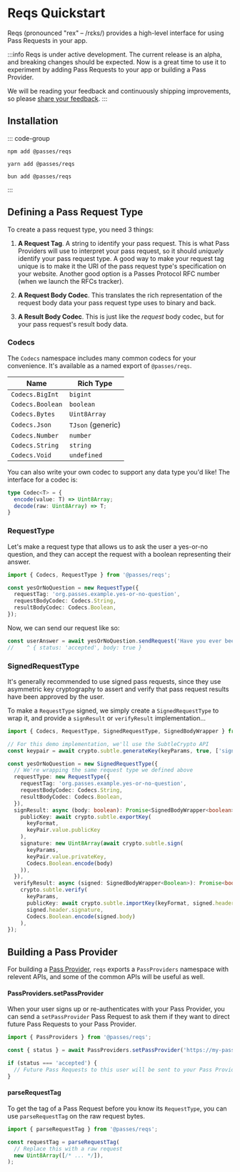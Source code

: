 # Reqs Quickstart

Reqs (pronounced "rex" – /rɛks/) provides a high-level interface for using Pass Requests in your app. 

:::info Reqs is under active development.
The current release is an alpha, and breaking changes should be expected. Now is a great time to use it to experiment by adding Pass Requests to your app or building a Pass Provider.

We will be reading your feedback and continuously shipping improvements, so please [share your feedback](https://github.com/passes-org/passes/discussions). 
:::

## Installation

::: code-group

```[npm]
npm add @passes/reqs
```

```[yarn]
yarn add @passes/reqs
```

```[bun]
bun add @passes/reqs
```

:::

## Defining a Pass Request Type

To create a pass request type, you need 3 things:

1. **A Request Tag**. A string to identify your pass request. This is what Pass Providers will use to interpret your pass request, so it should _uniquely_ identify your pass request type. A good way to make your request tag unique is to make it the URI of the pass request type's specification on your website. Another good option is a Passes Protocol RFC number (when we launch the RFCs tracker).

2. **A Request Body Codec**. This translates the rich representation of the request body data your pass request type uses to binary and back.

3. **A Result Body Codec**. This is just like the _request_ body codec, but for your pass request's result body data.


### Codecs

The `Codecs` namespace includes many common codecs for your convenience. It's available as a named export of `@passes/reqs`.

| Name                  | Rich Type          |
| --------------------- | ------------------ |
| `Codecs.BigInt`       | `bigint`           |
| `Codecs.Boolean`      | `boolean`          |
| `Codecs.Bytes`        | `Uint8Array`       |
| `Codecs.Json`         | `TJson` (generic)  |
| `Codecs.Number`       | `number`           |
| `Codecs.String`       | `string`           |
| `Codecs.Void`         | `undefined`        |

You can also write your own codec to support any data type you'd like! The interface for a codec is:

```typescript
type Codec<T> = {
  encode(value: T) => Uint8Array;
  decode(raw: Uint8Array) => T;
}
```

### RequestType

Let's make a request type that allows us to ask the user a yes-or-no question, and they can accept the request with a boolean representing their answer.

```typescript
import { Codecs, RequestType } from '@passes/reqs';

const yesOrNoQuestion = new RequestType({
  requestTag: 'org.passes.example.yes-or-no-question',
  requestBodyCodec: Codecs.String,
  resultBodyCodec: Codecs.Boolean,
});
```

Now, we can send our request like so:

```typescript
const userAnswer = await yesOrNoQuestion.sendRequest('Have you ever been to Olive Garden?');
//    ^ { status: 'accepted', body: true }
```

### SignedRequestType

It's generally recommended to use signed pass requests, since they use asymmetric key cryptography to assert and verify that pass request results have been approved by the user.

To make a `RequestType` signed, we simply create a `SignedRequestType` to wrap it, and provide a `signResult` or `verifyResult` implementation...

```typescript
import { Codecs, RequestType, SignedRequestType, SignedBodyWrapper } from '@passes/reqs';

// For this demo implementation, we'll use the SubtleCrypto API
const keypair = await crypto.subtle.generateKey(keyParams, true, ['sign', 'verify']);

const yesOrNoQuestion = new SignedRequestType({
  // We're wrapping the same request type we defined above
  requestType: new RequestType({
    requestTag: 'org.passes.example.yes-or-no-question',
    requestBodyCodec: Codecs.String,
    resultBodyCodec: Codecs.Boolean,
  }),
  signResult: async (body: boolean): Promise<SignedBodyWrapper<boolean>> => ({
    publicKey: await crypto.subtle.exportKey(
      keyFormat,
      keyPair.value.publicKey
    ),
    signature: new Uint8Array(await crypto.subtle.sign(
      keyParams,
      keyPair.value.privateKey,
      Codecs.Boolean.encode(body)
    )),
  }),
  verifyResult: async (signed: SignedBodyWrapper<Boolean>): Promise<boolean> =>
    crypto.subtle.verify(
      keyParams,
      publicKey: await crypto.subtle.importKey(keyFormat, signed.header.publicKey, keyParams, true, ['verify']),
      signed.header.signature,
      Codecs.Boolean.encode(signed.body)
    ),
});
```

## Building a Pass Provider

For building a [Pass Provider](/#what-is-a-pass-provider), `reqs` exports a `PassProviders` namespace with relevent APIs, and some of the common APIs will be useful as well.

#### PassProviders.setPassProvider

When your user signs up or re-authenticates with your Pass Provider, you can send a `setPassProvider` Pass Request to ask them if they want to direct future Pass Requests to your Pass Provider.

```typescript
import { PassProviders } from '@passes/reqs';

const { status } = await PassProviders.setPassProvider('https://my-pass-provider.com', 'optional-user-id');

if (status === 'accepted') {
  // Future Pass Requests to this user will be sent to your Pass Provider for handling
}
```

#### parseRequestTag

To get the tag of a Pass Request before you know its `RequestType`, you can use `parseRequestTag` on the raw request bytes.

```typescript
import { parseRequestTag } from '@passes/reqs';

const requestTag = parseRequestTag(
  // Replace this with a raw request
  new Uint8Array([/* ... */]),
);
```
